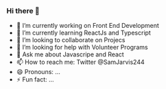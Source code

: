 ### Hi there 👋

<!--
**samuel-jarvis/samuel-jarvis** is a ✨ _special_ ✨ repository because its `README.md` (this file) appears on your GitHub profile.
-->

- 🔭 I’m currently working on Front End Development
- 🌱 I’m currently learning ReactJs and Typescript
- 👯 I’m looking to collaborate on Projecs 
- 🤔 I’m looking for help with Volunteer Programs
- 💬 Ask me about Javascripe and React
- 📫 How to reach me: Twitter @SamJarvis244
- 😄 Pronouns: ...
- ⚡ Fun fact: ...

